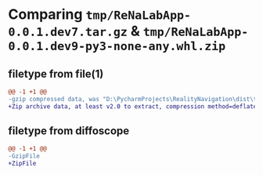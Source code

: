 # Comparing `tmp/ReNaLabApp-0.0.1.dev7.tar.gz` & `tmp/ReNaLabApp-0.0.1.dev9-py3-none-any.whl.zip`

## filetype from file(1)

```diff
@@ -1 +1 @@
-gzip compressed data, was "D:\PycharmProjects\RealityNavigation\dist\tmp3p63ipko\ReNaLabApp-0.0.1.dev7.tar", last modified: Thu Nov 18 03:24:11 2021, max compression
+Zip archive data, at least v2.0 to extract, compression method=deflate
```

## filetype from diffoscope

```diff
@@ -1 +1 @@
-GzipFile
+ZipFile
```

